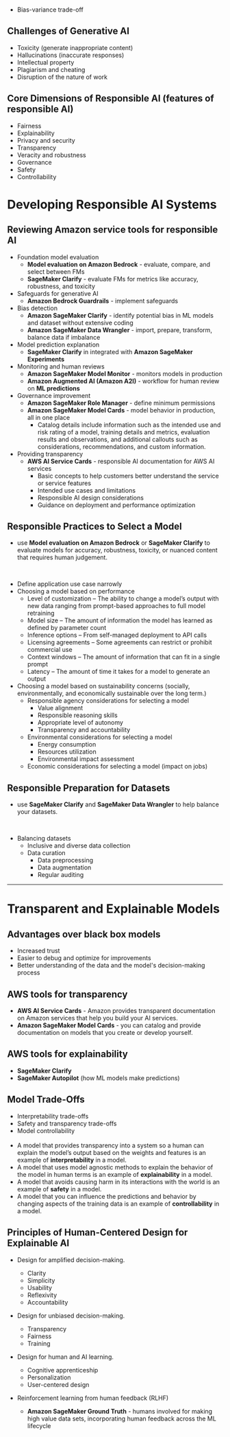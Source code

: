 <br>

- Bias-variance trade-off

## Challenges of Generative AI
- Toxicity (generate inappropriate content)
- Hallucinations (inaccurate responses)
- Intellectual property
- Plagiarism and cheating
- Disruption of the nature of work

## Core Dimensions of Responsible AI (features of responsible AI)
- Fairness
- Explainability
- Privacy and security
- Transparency  
- Veracity and robustness  
- Governance  
- Safety  
- Controllability  

# Developing Responsible AI Systems
## Reviewing Amazon service tools for responsible AI
- Foundation model evaluation
  - **Model evaluation on Amazon Bedrock** - evaluate, compare, and select between FMs  
  - **SageMaker Clarify** - evaluate FMs for metrics like accuracy, robustness, and toxicity  
- Safeguards for generative AI
  - **Amazon Bedrock Guardrails** - implement safeguards  
- Bias detection
  - **Amazon SageMaker Clarify** - identify potential bias in ML models and dataset without extensive coding  
  - **Amazon SageMaker Data Wrangler** - import, prepare, transform, balance data if imbalance  
- Model prediction explanation
  - **SageMaker Clarify** in integrated with **Amazon SageMaker Experiments**  
- Monitoring and human reviews
  - **Amazon SageMaker Model Monitor** - monitors models in production  
  - **Amazon Augmented AI (Amazon A2I)** - workflow for human review on **ML predictions**
- Governance improvement
  - **Amazon SageMaker Role Manager** - define minimum permissions  
  - **Amazon SageMaker Model Cards** - model behavior in production, all in one place
    - Catalog details include information such as the intended use and risk rating of a model, training details and metrics, evaluation results and observations, and additional callouts such as considerations, recommendations, and custom information. 
- Providing transparency
  - **AWS AI Service Cards** - responsible AI documentation for AWS AI services
    - Basic concepts to help customers better understand the service or service features
    - Intended use cases and limitations
    - Responsible AI design considerations
    - Guidance on deployment and performance optimization

## Responsible Practices to Select a Model
- use **Model evaluation on Amazon Bedrock** or **SageMaker Clarify** to evaluate models for accuracy, robustness, toxicity, or nuanced content that requires human judgement.
<br>

- Define application use case narrowly
- Choosing a model based on performance
  - Level of customization – The ability to change a model’s output with new data ranging from prompt-based approaches to full model retraining
  - Model size – The amount of information the model has learned as defined by parameter count
  - Inference options – From self-managed deployment to API calls
  - Licensing agreements – Some agreements can restrict or prohibit commercial use
  - Context windows – The amount of information that can fit in a single prompt
  - Latency – The amount of time it takes for a model to generate an output
- Choosing a model based on sustainability concerns (socially, environmentally, and economically sustainable over the long term.)
  - Responsible agency considerations for selecting a model
    - Value alignment
    - Responsible reasoning skills
    - Appropriate level of autonomy
    - Transparency and accountability
  - Environmental considerations for selecting a model
    - Energy consumption
    - Resources utilization
    - Environmental impact assessment
  - Economic considerations for selecting a model (impact on jobs)

## Responsible Preparation for Datasets
- use **SageMaker Clarify** and **SageMaker Data Wrangler** to help balance your datasets.

<br>

- Balancing datasets
  - Inclusive and diverse data collection
  - Data curation
    - Data preprocessing
    - Data augmentation
    - Regular auditing

---

# Transparent and Explainable Models
## Advantages over black box models
- Increased trust
- Easier to debug and optimize for improvements
- Better understanding of the data and the model's decision-making process

<!-- ## Solutions for transparent and explainable models
- Explainability frameworks
- Transparent documentation
- Monitoring and auditing
- Human oversight and involvement
- Counterfactual explanations
- User interface explanations -->

## AWS tools for transparency
- **AWS AI Service Cards** - Amazon provides transparent documentation on Amazon services that help you build your AI services.
- **Amazon SageMaker Model Cards** - you can catalog and provide documentation on models that you create or develop yourself.
## AWS tools for explainability
- **SageMaker Clarify**
- **SageMaker Autopilot** (how ML models make predictions)

## Model Trade-Offs
- Interpretability trade-offs
- Safety and transparency trade-offs
- Model controllability  
 
- A model that provides transparency into a system so a human can explain the model’s output based on the weights and features is an example of **interpretability** in a model.
- A model that uses model agnostic methods to explain the behavior of the model in human terms is an example of **explainability** in a model.
- A model that avoids causing harm in its interactions with the world is an example of **safety** in a model.
- A model that you can influence the predictions and behavior by changing aspects of the training data is an example of **controllability** in a model.

## Principles of Human-Centered Design for Explainable AI
- Design for amplified decision-making.
  - Clarity
  - Simplicity
  - Usability
  - Reflexivity
  - Accountability
- Design for unbiased decision-making.
  - Transparency
  - Fairness
  - Training
- Design for human and AI learning.
  - Cognitive apprenticeship
  - Personalization
  - User-centered design

- Reinforcement learning from human feedback (RLHF)
  - **Amazon SageMaker Ground Truth** - humans involved for making high value data sets, incorporating human feedback across the ML lifecycle
